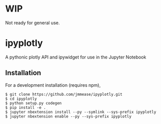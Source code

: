 WIP
===
Not ready for general use.

ipyplotly
=========

A pythonic plotly API and ipywidget for use in the Jupyter Notebook

Installation
------------

For a development installation (requires npm),

    $ git clone https://github.com/jmmease/ipyplotly.git
    $ cd ipyplotly
    $ python setup.py codegen
    $ pip install -e .
    $ jupyter nbextension install --py --symlink --sys-prefix ipyplotly
    $ jupyter nbextension enable --py --sys-prefix ipyplotly
